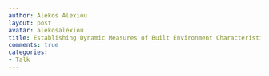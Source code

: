 ```yaml
---
author: Alekos Alexiou
layout: post
avatar: alekosalexiou
title: Establishing Dynamic Measures of Built Environment Characteristics and their Relationship to Patterns of Socio-Spatial Structure
comments: true
categories:
- Talk
---
```


<script async class="speakerdeck-embed" data-id="bc2e3cf0ba6301318c00666f13e3b6f2" data-ratio="1.33333333333333" src="//speakerdeck.com/assets/embed.js"></script>

